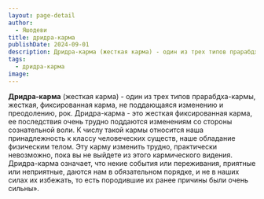 ```yaml
---
layout: page-detail
author:
  - Яшодеви
title: дридра-карма
publishDate: 2024-09-01
description: Дридра-карма (жесткая карма) - один из трех типов прарабдха-кармы, жесткая, фиксированная карма, не поддающаяся изменению и преодолению, рок.
tags:
  - дридра-карма
image:
---
```

**Дридра-карма** (жесткая карма) - один из трех типов прарабдха-кармы, жесткая, фиксированная карма, не поддающаяся изменению и преодолению, рок.
Дридра-карма - это жесткая фиксированная карма, ее последствия очень трудно поддаются изменениям со стороны сознательной воли. К числу такой кармы относится наша принадлежность к классу человеческих существ, наше обладание физическим телом. Эту карму изменить трудно, практически невозможно, пока вы не выйдете из этого кармического видения. Дридра-карма означает, что некие события или переживания, приятные или неприятные, даются нам в обязательном порядке, и не в наших силах их избежать, то есть породившие их ранее причины были очень сильны».

